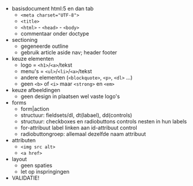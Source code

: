 - basisdocument html:5 en dan tab
	- `<meta charset="UTF-8">`
	- `<title>`
	- `<html>` - `<head>` - `<body>`
	- commentaar onder doctype
- sectioning
	- gegeneerde outline
	- gebruik article aside nav; header footer
- keuze elementen
	- logo = `<h1>`/`<a>`/tekst
	- menu's = `<ul>`/`<li>`/`<a>`/tekst
	- andere elementen (`<blockquote>`, `<p>`, `<dl>` ...)
	- geen `<b>` of `<i>` maar `<strong>` en `<em>`
- keuze afbeeldingen
	- geen design in plaatsen wel vaste logo's
- forms
	- form|action
	- structuur: fieldsets/dl, dt(labael), dd(controls)
	- structuur: checkboxes en radiobuttons controls nesten in hun labels
	- for-attribuut label linken aan id-attribuut control
	- radiobuttongroep: allemaal dezelfde naam attribuut
- attributen
	- `<img src alt>`
	- `<a href>`
- layout
	- geen spaties
	- let op inspringingen
- VALIDATIE!